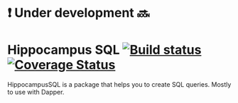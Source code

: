 # :exclamation: Under development :soon:
# Hippocampus SQL [![Build status](https://ci.appveyor.com/api/projects/status/7u83p6nd666uya73/branch/master?svg=true)](https://ci.appveyor.com/project/johnnyasantoss/hippocampus-sql/branch/master) [![Coverage Status](https://coveralls.io/repos/github/johnnyasantoss/hippocampus-sql/badge.svg?branch=master)](https://coveralls.io/github/johnnyasantoss/hippocampus-sql?branch=master)
HippocampusSQL is a package that helps you to create SQL queries. Mostly to use with Dapper.
